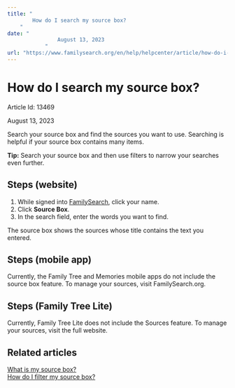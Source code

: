 ```yaml
---
title: "
        How do I search my source box?
    "
date: "
                August 13, 2023
            "
url: "https://www.familysearch.org/en/help/helpcenter/article/how-do-i-search-my-source-box"
---
```





# How do I search my source box?



Article Id: 13469

August 13, 2023

















Search your source box and find the sources you want to use. Searching is helpful if your source box contains many items.

**Tip:** Search your source box and then use filters to narrow your searches even further.  


## Steps (website)


1. While signed into [FamilySearch](http://www.familysearch.org), click your name.
2. Click **Source Box**.
3. In the search field, enter the words you want to find.

The source box shows the sources whose title contains the text you entered.  


## Steps (mobile app)


Currently, the Family Tree and Memories mobile apps do not include the source box feature. To manage your sources, visit FamilySearch.org.  


## Steps (Family Tree Lite)


Currently, Family Tree Lite does not include the Sources feature. To manage your sources, visit the full website.  


## Related articles


[What is my source box?](https://www.familysearch.org/en/help/helpcenter/article/what-is-a-source-box)  
[How do I filter my source box?](https://www.familysearch.org/en/help/helpcenter/article/filter-my-source-box)











